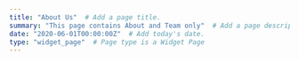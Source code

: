 ```yaml
---
title: "About Us"  # Add a page title.
summary: "This page contains About and Team only"  # Add a page description.
date: "2020-06-01T00:00:00Z"  # Add today's date.
type: "widget_page"  # Page type is a Widget Page
---
```

